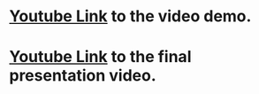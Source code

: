 # [Youtube Link](https://youtu.be/drAmhRL1q2M) to the video demo.

# [Youtube Link](https://youtu.be/Q4HJIll5WjM) to the final presentation video.

